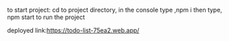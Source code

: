 to start project:
cd to project directory,
in the console type ,npm i
then type, npm start to run the project



deployed link:https://todo-list-75ea2.web.app/
